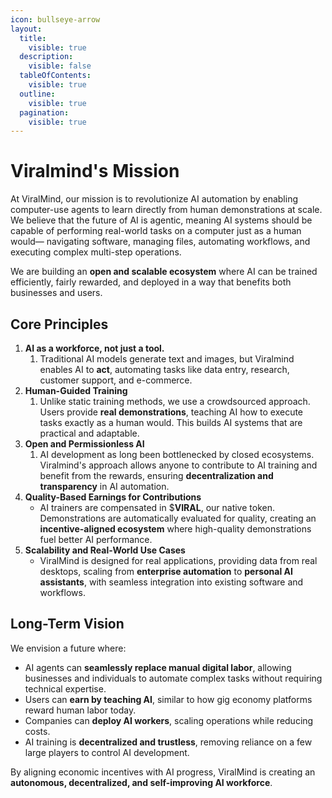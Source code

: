 ```yaml
---
icon: bullseye-arrow
layout:
  title:
    visible: true
  description:
    visible: false
  tableOfContents:
    visible: true
  outline:
    visible: true
  pagination:
    visible: true
---
```


# Viralmind's Mission

At ViralMind, our mission is to revolutionize AI automation by enabling computer-use agents to learn directly from human demonstrations at scale. We believe that the future of AI is agentic, meaning AI systems should be capable of performing real-world tasks on a computer just as a human would— navigating software, managing files, automating workflows, and executing complex multi-step operations.

We are building an **open and scalable ecosystem** where AI can be trained efficiently, fairly rewarded, and deployed in a way that benefits both businesses and users.

## Core Principles

1. **AI as a workforce, not just a tool.**
   1. Traditional AI models generate text and images, but Viralmind enables AI to **act**, automating tasks like data entry, research, customer support, and e-commerce.
2. **Human-Guided Training**
   1. Unlike static training methods, we use a crowdsourced approach. Users provide **real demonstrations**, teaching AI how to execute tasks exactly as a human would. This builds AI systems that are practical and adaptable.
3. **Open and Permissionless AI**
   1. AI development as long been bottlenecked by closed ecosystems. Viralmind's approach allows anyone to contribute to AI training and benefit from the rewards, ensuring **decentralization and transparency** in AI automation.
4. **Quality-Based Earnings for Contributions**
   * AI trainers are compensated in $**VIRAL**, our native token. Demonstrations are automatically evaluated for quality, creating an **incentive-aligned ecosystem** where high-quality demonstrations fuel better AI performance.
5. **Scalability and Real-World Use Cases**
   * ViralMind is designed for real applications, providing data from real desktops, scaling from **enterprise automation** to **personal AI assistants**, with seamless integration into existing software and workflows.

## **Long-Term Vision**

We envision a future where:

* AI agents can **seamlessly replace manual digital labor**, allowing businesses and individuals to automate complex tasks without requiring technical expertise.
* Users can **earn by teaching AI**, similar to how gig economy platforms reward human labor today.
* Companies can **deploy AI workers**, scaling operations while reducing costs.
* AI training is **decentralized and trustless**, removing reliance on a few large players to control AI development.

By aligning economic incentives with AI progress, ViralMind is creating an **autonomous, decentralized, and self-improving AI workforce**.



